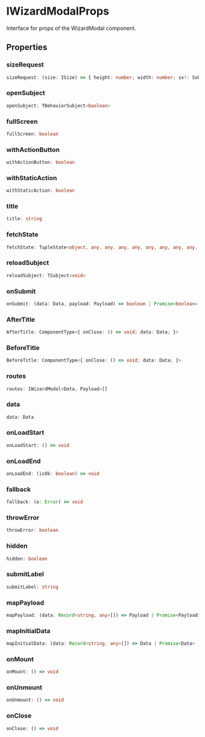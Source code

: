 # IWizardModalProps

Interface for props of the WizardModal component.

## Properties

### sizeRequest

```ts
sizeRequest: (size: ISize) => { height: number; width: number; sx?: SxProps<any>; }
```

### openSubject

```ts
openSubject: TBehaviorSubject<boolean>
```

### fullScreen

```ts
fullScreen: boolean
```

### withActionButton

```ts
withActionButton: boolean
```

### withStaticAction

```ts
withStaticAction: boolean
```

### title

```ts
title: string
```

### fetchState

```ts
fetchState: TupleState<object, any, any, any, any, any, any, any, any, any, any> | ObjectState<object, any>
```

### reloadSubject

```ts
reloadSubject: TSubject<void>
```

### onSubmit

```ts
onSubmit: (data: Data, payload: Payload) => boolean | Promise<boolean>
```

### AfterTitle

```ts
AfterTitle: ComponentType<{ onClose: () => void; data: Data; }>
```

### BeforeTitle

```ts
BeforeTitle: ComponentType<{ onClose: () => void; data: Data; }>
```

### routes

```ts
routes: IWizardModal<Data, Payload>[]
```

### data

```ts
data: Data
```

### onLoadStart

```ts
onLoadStart: () => void
```

### onLoadEnd

```ts
onLoadEnd: (isOk: boolean) => void
```

### fallback

```ts
fallback: (e: Error) => void
```

### throwError

```ts
throwError: boolean
```

### hidden

```ts
hidden: boolean
```

### submitLabel

```ts
submitLabel: string
```

### mapPayload

```ts
mapPayload: (data: Record<string, any>[]) => Payload | Promise<Payload>
```

### mapInitialData

```ts
mapInitialData: (data: Record<string, any>[]) => Data | Promise<Data>
```

### onMount

```ts
onMount: () => void
```

### onUnmount

```ts
onUnmount: () => void
```

### onClose

```ts
onClose: () => void
```
